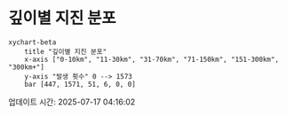 # 깊이별 지진 분포

```mermaid
xychart-beta
    title "깊이별 지진 분포"
    x-axis ["0-10km", "11-30km", "31-70km", "71-150km", "151-300km", "300km+"]
    y-axis "발생 횟수" 0 --> 1573
    bar [447, 1571, 51, 6, 0, 0]
```

업데이트 시간: 2025-07-17 04:16:02

